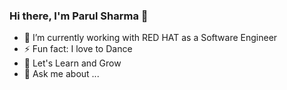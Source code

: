### Hi there, I'm Parul Sharma 👋


- 🔭 I’m currently working with RED HAT as a Software Engineer
- ⚡ Fun fact: I love to Dance
- 👯 Let's Learn and Grow
- 💬 Ask me about ...


